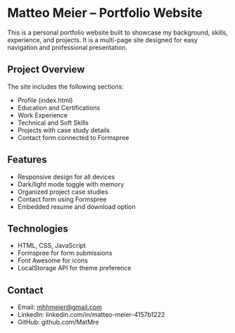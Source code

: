# Matteo Meier – Portfolio Website

This is a personal portfolio website built to showcase my background, skills, experience, and projects. It is a multi-page site designed for easy navigation and professional presentation.

## Project Overview

The site includes the following sections:

- Profile (index.html)
- Education and Certifications
- Work Experience
- Technical and Soft Skills
- Projects with case study details
- Contact form connected to Formspree

## Features
- Responsive design for all devices
- Dark/light mode toggle with memory
- Organized project case studies
- Contact form using Formspree
- Embedded resume and download option

## Technologies

- HTML, CSS, JavaScript
- Formspree for form submissions
- Font Awesome for icons
- LocalStorage API for theme preference

## Contact

- Email: mhhmeier@gmail.com
- LinkedIn: linkedin.com/in/matteo-meier-4157b1222
- GitHub: github.com/MatMre